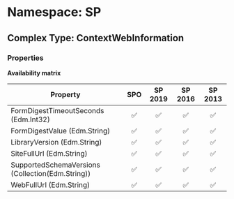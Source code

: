 # Namespace: SP

## Complex Type: ContextWebInformation

### Properties

**Availability matrix**

Property | SPO | SP 2019 | SP 2016 | SP 2013
----------|:---:|:-------:|:-------:|:-------:
FormDigestTimeoutSeconds (Edm.Int32) | ✅ | ✅ | ✅ | ✅
FormDigestValue (Edm.String) | ✅ | ✅ | ✅ | ✅
LibraryVersion (Edm.String) | ✅ | ✅ | ✅ | ✅
SiteFullUrl (Edm.String) | ✅ | ✅ | ✅ | ✅
SupportedSchemaVersions (Collection(Edm.String)) | ✅ | ✅ | ✅ | ✅
WebFullUrl (Edm.String) | ✅ | ✅ | ✅ | ✅
